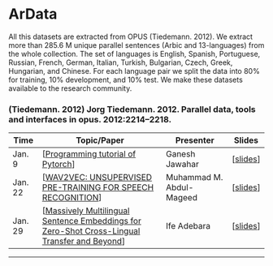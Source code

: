 # ArData



All this datasets are extracted from OPUS (Tiedemann. 2012). We extract more than 285.6 M unique parallel sentences (Arbic and 13-languages) from the whole collection. The set of languages is English, Spanish, Portuguese, Russian, French, German, Italian, Turkish, Bulgarian, Czech, Greek, Hungarian, and Chinese.  For each language pair we split the data into 80% for training, 10% development, and 10% test. We make these datasets available to the research community.




### (Tiedemann. 2012) Jorg Tiedemann. 2012. Parallel data, tools and interfaces in opus. 2012:2214–2218.



| Time | Topic/Paper | Presenter | Slides |
| ----  | ------ | ------- | ------ |
| Jan. 9 | [[Programming tutorial of Pytorch](https://arxiv.org/pdf/1904.05862v4.pdf)] | Ganesh Jawahar | [[slides](https://github.com/UBC-NLP/dlnlp2019_resources/blob/master/sl2_mod1_jan20_lab1_pytorch_main.ipynb)]|
| Jan. 22 | [[WAV2VEC: UNSUPERVISED PRE-TRAINING FOR SPEECH RECOGNITION](https://arxiv.org/pdf/1904.05862v4.pdf)] | Muhammad M. Abdul-Mageed | [[slides]()]|
| Jan. 29 | [[Massively Multilingual Sentence Embeddings for Zero-Shot Cross-Lingual Transfer and Beyond]( https://arxiv.org/pdf/1812.10464.pdf)] | Ife Adebara | [[slides](https://github.com/UBC-NLP/dl-nlp-rg/blob/master/slides/20200129_Zero-Shot_Cross-Lingual_Transfer.pdf)]|

---

